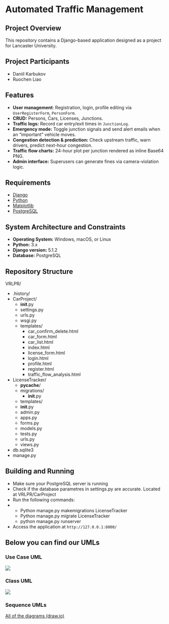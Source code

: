 # Automated Traffic Management

## Project Overview

This repository contains a Django-based application designed as a project for Lancaster University.

## Project Participants
* Daniil Karbukov
* Ruochen Liao

## Features

- **User management**: Registration, login, profile editing via `UserRegisterForm`, `PersonForm`.  
- **CRUD:** Persons, Cars, Licenses, Junctions.  
- **Traffic logs:** Record car entry/exit times in `JunctionLog`.  
- **Emergency mode:** Toggle junction signals and send alert emails when an “important” vehicle moves.  
- **Congestion detection & prediction:** Check upstream traffic, warn drivers, predict next-hour congestion.  
- **Traffic flow charts:** 24-hour plot per junction rendered as inline Base64 PNG.  
- **Admin interface:** Superusers can generate fines via camera-violation logic.  

## Requirements
* [Django](https://www.djangoproject.com/download/)
* [Python](https://www.python.org/downloads/)
* [Matplotlib](https://pypi.org/project/matplotlib/)
* [PostgreSQL](https://www.postgresql.org/download/)

## System Architecture and Constraints

- **Operating System:** Windows, macOS, or Linux  
- **Python:** 3.x
- **Django version:** 5.1.2  
- **Database:** PostgreSQL  

## Repository Structure
VRLPR/
- .history/
- CarProject/
  - __init__.py
  - settings.py
  - urls.py
  - wsgi.py
  - templates/
    - car_confirm_delete.html
    - car_form.html
    - car_list.html
    - index.html
    - license_form.html
    - login.html
    - profile.html
    - register.html
    - traffic_flow_analysis.html
- LicenseTracker/
  - __pycache__/
  - migrations/
    - __init__.py
  - templates/
  - __init__.py
  - admin.py
  - apps.py
  - forms.py
  - models.py
  - tests.py
  - urls.py
  - views.py
- db.sqlite3
- manage.py


## Building and Running
* Make sure your PostgreSQL server is running
* Check if the database parametres in settings.py are accurate. Located at VRLPR/CarProject
* Run the following commands:
* * Python manage.py makemigrations LicenseTracker
  * Python manage.py migrate LicenseTracker
  * python manage.py runserver
* Access the application at `http://127.0.0.1:8000/`
  
## Below you can find our UMLs

### Use Case UML

![](https://github.com/LegendaryLoona/LancasterVRLPR/blob/main/UMLs/UseCaseUml.png)

### Class UML

![](https://github.com/LegendaryLoona/LancasterVRLPR/blob/main/UMLs/ClassUML.png)

### Sequence UMLs

[All of the diagrams (draw.io)](https://app.diagrams.net/#G1AxWo89ccFKJ6HcFhXWO2F0h_ZvS-xg-v#%7B"pageId"%3A"pz4HMEyCPNZR9tuViDBD"%7D)
